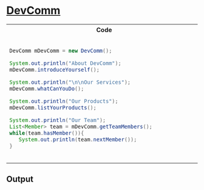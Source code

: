 # [DevComm](https://devcomm.me/project)


<table>
<tr>
<th width="50%"> Code </th>
<th width="50%"> Output </th>
</tr>
<tr>
<td width="50%">

```java
DevComm mDevComm = new DevComm();                            

System.out.println("About DevComm");
mDevComm.introduceYourself();

System.out.println("\n\nOur Services");
mDevComm.whatCanYouDo();

System.out.println("Our Products");
mDevComm.listYourProducts();

System.out.println("Our Team");
List<Member> team = mDevComm.getTeamMembers();
while(team.hasMember()){
   System.out.println(team.nextMember());
}
```

</td>
<td width="50%">

```kotlin

About Devcomm
DevComm is ...                                    


Our Services
DevComm provides ...


Our Products
1. ...
2. ...
3. ...


Our Team
1. Sachin Kumar
2. Subhash Panndey
```

</td>
</tr>
</table>




## Output


